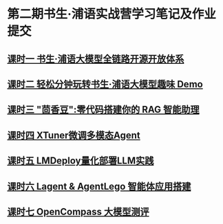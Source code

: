 # 第二期书生·浦语实战营学习笔记及作业提交

## [课时一 书生·浦语大模型全链路开源开放体系](chapter1.md)

## [课时二 轻松分钟玩转书生·浦语大模型趣味 Demo](chapter2.md)

## [课时三 "茴香豆":零代码搭建你的 RAG 智能助理](chapter3.md)

## [课时四 XTuner微调多模态Agent](chapter4.md)

## [课时五 LMDeploy量化部署LLM实践](chapter5.md)

## [课时六 Lagent & AgentLego 智能体应用搭建](chapter6.md)

## [课时七 OpenCompass 大模型测评](chapter7.md)
<!-- For full documentation visit [mkdocs.org](https://www.mkdocs.org). -->

<!-- ## Commands

* `mkdocs new [dir-name]` - Create a new project.
* `mkdocs serve` - Start the live-reloading docs server.
* `mkdocs build` - Build the documentation site.
* `mkdocs -h` - Print help message and exit.

## Project layout

    mkdocs.yml    # The configuration file.
    docs/
        index.md  # The documentation homepage.
        ...       # Other markdown pages, images and other files. -->
